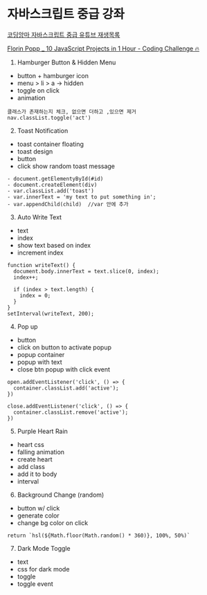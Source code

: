 # 자바스크립트 중급 강좌

[코딩앙마 자바스크립트 중급 유튜브 재생목록](https://www.youtube.com/playlist?list=PLZKTXPmaJk8JZ2NAC538UzhY_UNqMdZB4)

[Florin Popp _ 10 JavaScript Projects in 1 Hour - Coding Challenge 🔥](https://www.youtube.com/watch?v=8GPPJpiLqHk&t=2308s)

1. Hamburger Button & Hidden Menu
  - button + hamburger icon
  - menu > li > a -> hidden
  - toggle on click
  - animation
  ```
  클래스가 존재하는지 체크, 없으면 더하고 ,있으면 제거
  nav.classList.toggle('act')

  ```

2. Toast Notification
  - toast container floating
  - toast design
  - button
  - click show random toast message
  ```
  - document.getElementyById(#id)
  - document.createElement(div)
  - var.classList.add('toast')
  - var.innerText = 'my text to put something in';
  - var.appendChild(child)  //var 안에 추가
  ```
3. Auto Write Text
  - text
  - index
  - show text based on index
  - increment index
```
function writeText() {
  document.body.innerText = text.slice(0, index);
  index++;

  if (index > text.length) {
    index = 0;
  }
}
setInterval(writeText, 200);
```

4. Pop up
- button
- click on button to activate popup
- popup container
- popup with text
- close btn popup with click event

```
open.addEventListener('click', () => {
  container.classList.add('active');
})

close.addEventListener('click', () => {
  container.classList.remove('active');
})
```

5. Purple Heart Rain
- heart css
- falling animation
- create heart
- add class
- add it to body
- interval

6. Background Change (random)
- button w/ click
- generate color
- change bg color on click

```
return `hsl(${Math.floor(Math.random() * 360)}, 100%, 50%)`
```

7. Dark Mode Toggle
- text
- css for dark mode
- toggle
- toggle event

